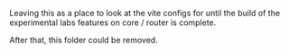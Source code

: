 Leaving this as a place to look at the vite configs for until the build of the experimental labs features on core / router is complete.

After that, this folder could be removed.
